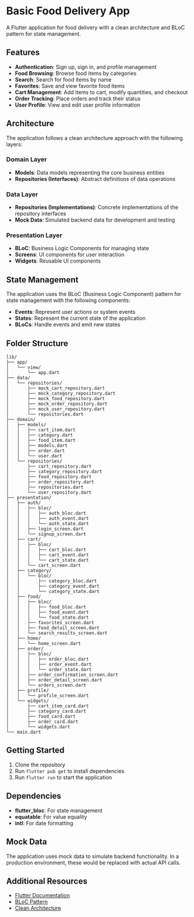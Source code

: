 # Basic Food Delivery App

A Flutter application for food delivery with a clean architecture and BLoC pattern for state management.

## Features

- **Authentication**: Sign up, sign in, and profile management
- **Food Browsing**: Browse food items by categories
- **Search**: Search for food items by name
- **Favorites**: Save and view favorite food items
- **Cart Management**: Add items to cart, modify quantities, and checkout
- **Order Tracking**: Place orders and track their status
- **User Profile**: View and edit user profile information

## Architecture

The application follows a clean architecture approach with the following layers:

### Domain Layer

- **Models**: Data models representing the core business entities
- **Repositories (Interfaces)**: Abstract definitions of data operations

### Data Layer

- **Repositories (Implementations)**: Concrete implementations of the repository interfaces
- **Mock Data**: Simulated backend data for development and testing

### Presentation Layer

- **BLoC**: Business Logic Components for managing state
- **Screens**: UI components for user interaction
- **Widgets**: Reusable UI components

## State Management

The application uses the BLoC (Business Logic Component) pattern for state management with the following components:

- **Events**: Represent user actions or system events
- **States**: Represent the current state of the application
- **BLoCs**: Handle events and emit new states

## Folder Structure

```
lib/
├── app/
│   └── view/
│       └── app.dart
├── data/
│   └── repositories/
│       ├── mock_cart_repository.dart
│       ├── mock_category_repository.dart
│       ├── mock_food_repository.dart
│       ├── mock_order_repository.dart
│       ├── mock_user_repository.dart
│       └── repositories.dart
├── domain/
│   ├── models/
│   │   ├── cart_item.dart
│   │   ├── category.dart
│   │   ├── food_item.dart
│   │   ├── models.dart
│   │   ├── order.dart
│   │   └── user.dart
│   └── repositories/
│       ├── cart_repository.dart
│       ├── category_repository.dart
│       ├── food_repository.dart
│       ├── order_repository.dart
│       ├── repositories.dart
│       └── user_repository.dart
├── presentation/
│   ├── auth/
│   │   ├── bloc/
│   │   │   ├── auth_bloc.dart
│   │   │   ├── auth_event.dart
│   │   │   └── auth_state.dart
│   │   ├── login_screen.dart
│   │   └── signup_screen.dart
│   ├── cart/
│   │   ├── bloc/
│   │   │   ├── cart_bloc.dart
│   │   │   ├── cart_event.dart
│   │   │   └── cart_state.dart
│   │   └── cart_screen.dart
│   ├── category/
│   │   └── bloc/
│   │       ├── category_bloc.dart
│   │       ├── category_event.dart
│   │       └── category_state.dart
│   ├── food/
│   │   ├── bloc/
│   │   │   ├── food_bloc.dart
│   │   │   ├── food_event.dart
│   │   │   └── food_state.dart
│   │   ├── favorites_screen.dart
│   │   ├── food_detail_screen.dart
│   │   └── search_results_screen.dart
│   ├── home/
│   │   └── home_screen.dart
│   ├── order/
│   │   ├── bloc/
│   │   │   ├── order_bloc.dart
│   │   │   ├── order_event.dart
│   │   │   └── order_state.dart
│   │   ├── order_confirmation_screen.dart
│   │   ├── order_detail_screen.dart
│   │   └── orders_screen.dart
│   ├── profile/
│   │   └── profile_screen.dart
│   └── widgets/
│       ├── cart_item_card.dart
│       ├── category_card.dart
│       ├── food_card.dart
│       ├── order_card.dart
│       └── widgets.dart
└── main.dart
```

## Getting Started

1. Clone the repository
2. Run `flutter pub get` to install dependencies
3. Run `flutter run` to start the application

## Dependencies

- **flutter_bloc**: For state management
- **equatable**: For value equality
- **intl**: For date formatting

## Mock Data

The application uses mock data to simulate backend functionality. In a production environment, these would be replaced with actual API calls.

## Additional Resources

- [Flutter Documentation](https://docs.flutter.dev/)
- [BLoC Pattern](https://bloclibrary.dev/)
- [Clean Architecture](https://blog.cleancoder.com/uncle-bob/2012/08/13/the-clean-architecture.html)
